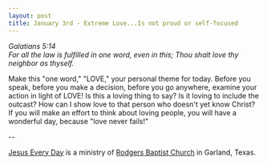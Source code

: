 ```yaml
---
layout: post
title: January 3rd - Extreme Love...Is not proud or self-focused
---
```


_Galatians 5:14  
For all the law is fulfilled in one word, even in this; Thou shalt
love thy neighbor as thyself._

Make this "one word," "LOVE," your personal theme for today. Before
you speak, before you make a decision, before you go anywhere, examine
your action in light of LOVE! Is this a loving thing to say? Is it
loving to include the outcast? How can I show love to that person who
doesn't yet know Christ? If you will make an effort to think about
loving people, you will have a wonderful day, because "love never
fails!"

 --

<a href=http://jesuseveryday.net>Jesus Every Day</a> is a ministry of <a href=http://rodgersbaptist.net>Rodgers Baptist Church</a> in Garland, Texas.
